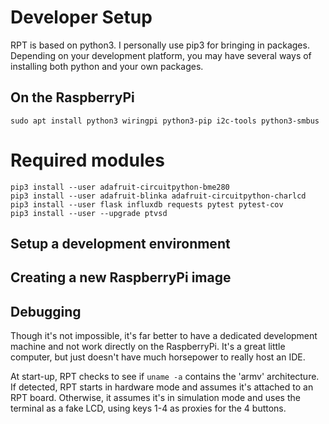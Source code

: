 # Developer Setup

RPT is based on python3.   I personally use pip3 for bringing in packages.  Depending on your development platform, you may have several ways of installing both python and your own packages. 

## On the RaspberryPi

```
sudo apt install python3 wiringpi python3-pip i2c-tools python3-smbus
```

# Required modules
```
pip3 install --user adafruit-circuitpython-bme280
pip3 install --user adafruit-blinka adafruit-circuitpython-charlcd
pip3 install --user flask influxdb requests pytest pytest-cov
pip3 install --user --upgrade ptvsd
```

## Setup a development environment

## Creating a new RaspberryPi image

## Debugging

Though it's not impossible, it's far better to have a dedicated development machine and not work directly on the RaspberryPi.  It's a great little computer, but just doesn't have much horsepower to really host an IDE.

At start-up, RPT checks to see if `uname -a` contains the 'armv' architecture.  If detected, RPT starts in hardware mode and assumes it's attached to an RPT board.  Otherwise, it assumes it's in simulation mode and uses the terminal as a fake LCD, using keys 1-4 as proxies for the 4 buttons.
